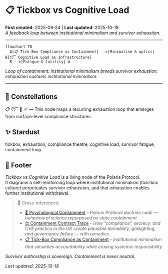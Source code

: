 # 📋 Tickbox vs Cognitive Load  
**First created:** 2025-09-24 | **Last updated:** 2025-10-18  
*A feedback loop between institutional minimalism and survivor exhaustion.*

---

```mermaid
flowchart TD
  A[📋 Tick-Box Compliance as Containment] -->|Minimalism & optics| B[😴 Cognitive Load as Infrastructure]
  B -->|Fatigue & futility| A
```

*Loop of containment: institutional minimalism breeds survivor exhaustion; exhaustion sustains institutional minimalism.*

---

## 🌌 Constellations  
📋 😴 🧠 🩹 — This node maps a recurring exhaustion loop that emerges from surface-level compliance structures.

## ✨ Stardust  
tickbox, exhaustion, compliance theatre, cognitive load, survivor fatigue, containment loop

## 🏮 Footer  

*Tickbox vs Cognitive Load* is a living node of the Polaris Protocol.  
It diagrams a self-reinforcing loop where institutional minimalism (tick-box culture) perpetuates survivor exhaustion, and that exhaustion enables further institutional withdrawal.

> 📡 Cross-references:
> 
> - [🧠 Psychological Containment](../../../../Metadata_Sabotage_Network/Narrative_And_Psych_Ops/🧠_Psychological_Containment/README.md) - 
*Polaris Protocol doctrine node — behavioural science repurposed as state containment*  
> - [⚖️ Containment Contract Trace](../⚖️_Legal_State_Governance/⚖️_containment_contract_trace.md) - *How “compliance”, secrecy, and CVE practice in the UK create plausible deniability, gaslighting, and governance failure — with remedies*  
> - [📋 Tick-Box Compliance as Containment](./📋_tick_box_compliance_as_containment.md) - *Institutional minimalism that simulates accountability while erasing systemic responsibility*  

*Survivor authorship is sovereign. Containment is never neutral.*  

_Last updated: 2025-10-18_
